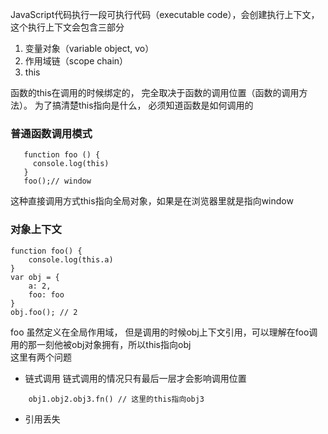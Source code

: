 JavaScript代码执行一段可执行代码（executable   code），会创建执行上下文， 这个执行上下文会包含三部分
1. 变量对象（variable object, vo）
2. 作用域链（scope chain）
3. this

函数的this在调用的时候绑定的， 完全取决于函数的调用位置（函数的调用方法）。 为了搞清楚this指向是什么， 必须知道函数是如何调用的


### 普通函数调用模式
```
   function foo () {
     console.log(this)
   }
   foo();// window
```
这种直接调用方式this指向全局对象，如果是在浏览器里就是指向window

### 对象上下文
```
function foo() {
    console.log(this.a)
}
var obj = {
    a: 2,
    foo: foo
}
obj.foo(); // 2
```
foo 虽然定义在全局作用域， 但是调用的时候obj上下文引用，可以理解在foo调用的那一刻他被obj对象拥有，所以this指向obj <br/>
这里有两个问题
- 链式调用
链式调用的情况只有最后一层才会影响调用位置
```
    obj1.obj2.obj3.fn() // 这里的this指向obj3
```
- 引用丢失